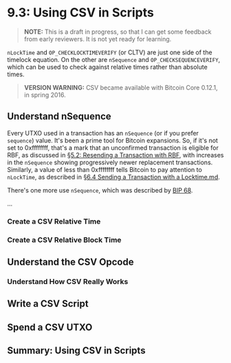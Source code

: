 # 9.3: Using CSV in Scripts

> **NOTE:** This is a draft in progress, so that I can get some feedback from early reviewers. It is not yet ready for learning.

`nLockTime` and `OP_CHECKLOCKTIMEVERIFY` (or CLTV) are just one side of the timelock equation. On the other are `nSequence` and `OP_CHECKSEQUENCEVERIFY`, which can be used to check against relative times rather than absolute times.

> **VERSION WARNING:** CSV became available with Bitcoin Core 0.12.1, in spring 2016.

## Understand nSequence

Every UTXO used in a transaction has an `nSequence` (or if you prefer `sequence`) value. It's been a prime tool for Bitcoin expansions. So, if it's not set to 0xffffffff, that's a mark that an unconfirmed transaction is eligible for RBF, as discussed in [§5.2: Resending a Transaction with RBF](5_2_Resending_a_Transaction_with_RBF.md), with increases in the `nSequence` showing progressively newer replacement transactions. Similarly, a value of less than 0xffffffff tells Bitcoin to pay attention to `nLockTime`, as described in [§6.4 Sending a Transaction with a Locktime.md](6_4_Sending_a_Transaction_with_a_Locktime.md).

There's one more use `nSequence`, which was described by [BIP 68](https://github.com/bitcoin/bips/blob/master/bip-0068.mediawiki). 

...


### Create a CSV Relative Time

### Create a CSV Relative Block Time

## Understand the CSV Opcode

### Understand How CSV Really Works

## Write a CSV Script

## Spend a CSV UTXO

## Summary: Using CSV in Scripts

